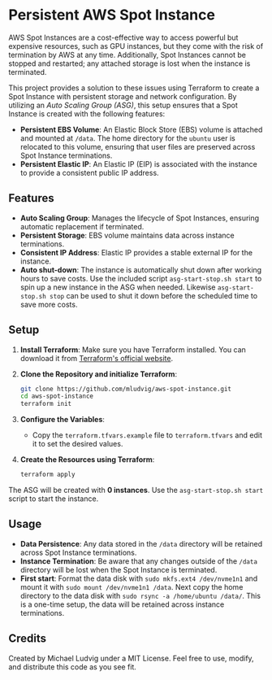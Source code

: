# Persistent AWS Spot Instance

AWS Spot Instances are a cost-effective way to access powerful but expensive resources, such as GPU instances, but they come with the risk of termination by AWS at any time. Additionally, Spot Instances cannot be stopped and restarted; any attached storage is lost when the instance is terminated.

This project provides a solution to these issues using Terraform to create a Spot Instance with persistent storage and network configuration. By utilizing an _Auto Scaling Group (ASG)_, this setup ensures that a Spot Instance is created with the following features:

- **Persistent EBS Volume**: An Elastic Block Store (EBS) volume is attached and mounted at `/data`. The home directory for the `ubuntu` user is relocated to this volume, ensuring that user files are preserved across Spot Instance terminations.
- **Persistent Elastic IP**: An Elastic IP (EIP) is associated with the instance to provide a consistent public IP address.

## Features

- **Auto Scaling Group**: Manages the lifecycle of Spot Instances, ensuring automatic replacement if terminated.
- **Persistent Storage**: EBS volume maintains data across instance terminations.
- **Consistent IP Address**: Elastic IP provides a stable external IP for the instance.
- **Auto shut-down**: The instance is automatically shut down after working hours to save costs. Use the included script `asg-start-stop.sh start` to spin up a new instance in the ASG when needed. Likewise `asg-start-stop.sh stop` can be used to shut it down before the scheduled time to save more costs.

## Setup

1. **Install Terraform**: Make sure you have Terraform installed. You can download it from [Terraform's official website](https://www.terraform.io/downloads.html).

2. **Clone the Repository and initialize Terraform**:
    ```sh
    git clone https://github.com/mludvig/aws-spot-instance.git
    cd aws-spot-instance
    terraform init
    ```

3. **Configure the Variables**:
    - Copy the `terraform.tfvars.example` file to `terraform.tfvars` and edit it to set the desired values.

4. **Create the Resources using Terraform**:
    ```sh
    terraform apply
    ```

The ASG will be created with **0 instances**. Use the `asg-start-stop.sh start` script to start the instance.

## Usage

- **Data Persistence**: Any data stored in the `/data` directory will be retained across Spot Instance terminations.
- **Instance Termination**: Be aware that any changes outside of the `/data` directory will be lost when the Spot Instance is terminated.
- **First start**: Format the data disk with `sudo mkfs.ext4 /dev/nvme1n1` and mount it with `sudo mount /dev/nvme1n1 /data`. Next copy the home directory to the data disk with `sudo rsync -a /home/ubuntu /data/`. This is a one-time setup, the data will be retained across instance terminations.

## Credits

Created by Michael Ludvig under a MIT License. Feel free to use, modify, and distribute this code as you see fit.